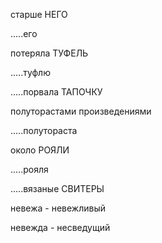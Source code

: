 старше НЕГО

.....его

потеряла ТУФЕЛЬ

.....туфлю

.....порвала ТАПОЧКУ

полуторастами произведениями

.....полутораста

около РОЯЛИ 

.....рояля

.....вязаные СВИТЕРЫ

невежа - невежливый

невежда - несведущий



